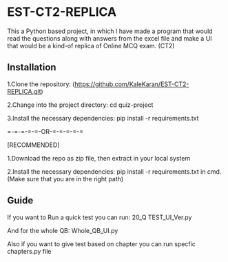 # EST-CT2-REPLICA
This a Python based project, in which I have made a program that would read the questions along with answers from the excel file and make a UI that would be a kind-of replica of Online MCQ exam. (CT2)

## Installation
1.Clone the repository: (https://github.com/KaleKaran/EST-CT2-REPLICA.git)  

2.Change into the project directory: cd quiz-project  

3.Install the necessary dependencies: pip install -r requirements.txt  

=-=-=-=-=-OR-=-=-=-=-=

[RECOMMENDED]      

1.Download the repo as zip file, then extract in your local system

2.Install the necessary dependencies: pip install -r requirements.txt
in cmd. (Make sure that you are in the right path)

## Guide
If you want to Run a quick test you can run: 20_Q TEST_UI_Ver.py  

And for the whole QB: Whole_QB_UI.py  

Also if you want to give test based on chapter you can run specfic chapters.py file
